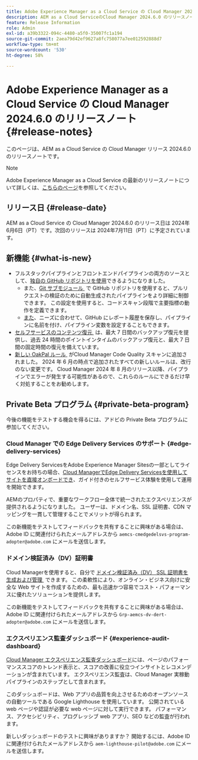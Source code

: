 ```yaml
---
title: Adobe Experience Manager as a Cloud Service の Cloud Manager 2024.6.0 のリリースノート
description: AEM as a Cloud ServiceのCloud Manager 2024.6.0 のリリースノート。
feature: Release Information
role: Admin
exl-id: a39b3322-094c-4480-a5f0-35007fc1a194
source-git-commit: 2aea79d42ef9627a8fc758077a7ee012592888d7
workflow-type: tm+mt
source-wordcount: '530'
ht-degree: 58%

---
```


# Adobe Experience Manager as a Cloud Service の Cloud Manager 2024.6.0 のリリースノート {#release-notes}

このページは、AEM as a Cloud Service の Cloud Manager リリース 2024.6.0 のリリースノートです。

>[!NOTE]
>
>Adobe Experience Manager as a Cloud Service の最新のリリースノートについて詳しくは、[こちらのページ](/help/release-notes/release-notes-cloud/release-notes-current.md)を参照してください。

## リリース日 {#release-date}

AEM as a Cloud Service の Cloud Manager 2024.6.0 のリリース日は 2024年6月6日（PT）です。次回のリリースは 2024年7月11日（PT）に予定されています。

## 新機能 {#what-is-new}

* フルスタックパイプラインとフロントエンドパイプラインの両方のソースとして、[独自の GitHub リポジトリを使用](/help/implementing/cloud-manager/managing-code/private-repositories.md)できるようになりました。
   * また、[Git サブモジュール &#x200B;](/help/implementing/cloud-manager/managing-code/git-submodules.md) で GitHub リポジトリを使用すると、プルリクエストの検証のために自動生成されたパイプラインをより詳細に制御できます。 この設定を使用すると、コードスキャン段階で主要指標の動作を定義できます。
   * [また](/help/implementing/cloud-manager/managing-code/github-check-config.md)、ニーズに合わせて、GitHub にレポート履歴を保存し、パイプラインに名前を付け、パイプライン変数を設定することもできます。
* [&#x200B; セルフサービスのコンテンツ復元 &#x200B;](/help/operations/restore.md) は、最大 7 日間のバックアップ復元を提供し、過去 24 時間のポイントインタイムのバックアップ復元と、最大 7 日間の固定時間の復元を備えています。
* [&#x200B; 新しい OakPal ルール &#x200B;](/help/implementing/cloud-manager/custom-code-quality-rules.md#oakpal-ui-content-package) がCloud Manager Code Quality スキャンに追加されました。 2024 年 6 月の時点で追加されたすべての新しいルールは、改行のない変更です。
Cloud Manager 2024 年 8 月のリリース以降、パイプラインでエラーが発生する可能性があるので、これらのルールにできるだけ早く対処することをお勧めします。

## Private Beta プログラム {#private-beta-program}

今後の機能をテストする機会を得るには、アドビの Private Beta プログラムに参加してください。

### Cloud Manager での Edge Delivery Services のサポート {#edge-delivery-services}

Edge Delivery ServicesをAdobe Experience Manager Sitesの一部としてライセンスをお持ちの場合、[Cloud ManagerでEdge Delivery Servicesを使用してサイトを直接オンボードでき &#x200B;](/help/implementing/cloud-manager/edge-delivery/introduction-to-edge-delivery-services.md)、ガイド付きのセルフサービス体験を使用して運用を開始できます。

AEMのプロパティで、重要なワークフロー全体で統一されたエクスペリエンスが提供されるようになりました。 ユーザーは、ドメイン名、SSL 証明書、CDN マッピングを一貫して管理することでメリットが得られます。

この新機能をテストしてフィードバックを共有することに興味がある場合は、Adobe ID に関連付けられたメールアドレスから `aemcs-cmedgedelsvs-program-adopter@adobe.com` にメールを送信します。

### ドメイン検証済み（DV）証明書

Cloud Managerを使用すると、自分で [&#x200B; ドメイン検証済み（DV） SSL 証明書を生成および管理 &#x200B;](/help/implementing/cloud-manager/managing-ssl-certifications/add-ssl-certificate.md) できます。 この柔軟性により、オンライン・ビジネス向けに安全な Web サイトを作成するための、最も迅速かつ容易でコスト・パフォーマンスに優れたソリューションを提供します。

この新機能をテストしてフィードバックを共有することに興味がある場合は、Adobe ID に関連付けられたメールアドレスから `Grp-aemcs-dv-dert-adopter@adobe.com` にメールを送信します。

### エクスペリエンス監査ダッシュボード {#experience-audit-dashboard}

[Cloud Manager エクスペリエンス監査ダッシュボード](/help/implementing/cloud-manager/reports/report-experience-audit.md)には、ページのパフォーマンススコアのトレンド表示と、スコアの改善に役立つインサイトとレコメンデーションが含まれています。 エクスペリエンス監査は、Cloud Manager 実稼動パイプラインのステップとして含まれます。

このダッシュボードは、Web アプリの品質を向上させるためのオープンソースの自動ツールである Google Lighthouse を使用しています。 公開されている web ページや認証が必要な web ページに対して実行できます。 パフォーマンス、アクセシビリティ、プログレッシブ web アプリ、SEO などの監査が行われます。

新しいダッシュボードのテストに興味がありますか？ 開始するには、Adobe ID に関連付けられたメールアドレスから `aem-lighthouse-pilot@adobe.com` にメールを送信します。
